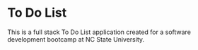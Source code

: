 # To Do List
This is a full stack To Do List application created for a software development bootcamp at NC State University.
